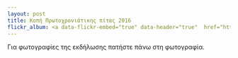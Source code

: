 ```yaml
---
layout: post
title: Κοπή Πρωτοχρονιάτικης πίτας 2016
flickr_album: <a data-flickr-embed="true" data-header="true"  href="https://www.flickr.com/photos/134649511@N07/albums/72157661991818044" title="Κοπή Πρωτοχρονιάτικης πίτας 2016"><img src="https://farm2.staticflickr.com/1461/24421985949_2760593f8a_z.jpg" width="640" height="480" alt="Κοπή Πρωτοχρονιάτικης πίτας 2016"></a><script async src="//embedr.flickr.com/assets/client-code.js" charset="utf-8"></script>
---
```













Για φωτογραφίες της εκδήλωσης πατήστε πάνω στη φωτογραφία.
